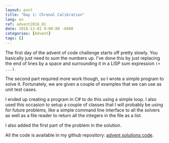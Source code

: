 ```yaml
---
layout: post
title: "Day 1: Chronal Calibration"
lang: en
ref: advent2018_01
date: 2018-12-01 9:00:00 -0400
categories: [Advent]
tags: []
---
```

The first day of the advent of code challenge starts off pretty slowly. You basically just need to sum the numbers up. I've done this by just replacing the end of lines by a space and surrounding it in a LISP sum expression ```(+ ...)```.

The second part required more work though, so I wrote a simple program to solve it. Fortunately, we are given a couple of examples that we can use as unit test cases.

I ended up creating a program in C# to do this using a simple loop. I also used this occasion to setup a couple of classes that I will probably be using for future problems, like a simple command line interface to all the solvers as well as a file reader to return all the integers in the file as a list.

I also added the first part of the problem in the solution.

All the code is available in my github repository: [advent solutions code](https://github.com/lavoiecsh/lavoiecsh.github.io/tree/master/code/advent2018).